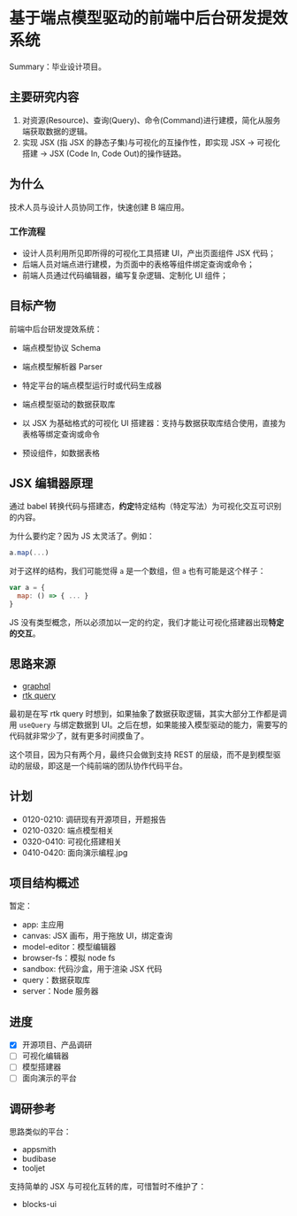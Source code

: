 # 基于端点模型驱动的前端中后台研发提效系统

Summary：毕业设计项目。

## 主要研究内容

1. 对资源(Resource)、查询(Query)、命令(Command)进行建模，简化从服务端获取数据的逻辑。
2. 实现 JSX (指 JSX 的静态子集)与可视化的互操作性，即实现 JSX -> 可视化搭建 -> JSX (Code In, Code Out)的操作链路。

## 为什么

技术人员与设计人员协同工作，快速创建 B 端应用。

### 工作流程

- 设计人员利用所见即所得的可视化工具搭建 UI，产出页面组件 JSX 代码；
- 后端人员对端点进行建模，为页面中的表格等组件绑定查询或命令；
- 前端人员通过代码编辑器，编写复杂逻辑、定制化 UI 组件；

## 目标产物

前端中后台研发提效系统：

- 端点模型协议 Schema
- 端点模型解析器 Parser
- 特定平台的端点模型运行时或代码生成器
- 端点模型驱动的数据获取库

- 以 JSX 为基础格式的可视化 UI 搭建器：支持与数据获取库结合使用，直接为表格等绑定查询或命令
- 预设组件，如数据表格

## JSX 编辑器原理

通过 babel 转换代码与搭建态，**约定**特定结构（特定写法）为可视化交互可识别的内容。

为什么要约定？因为 JS 太灵活了。例如：

```js
a.map(...)
```

对于这样的结构，我们可能觉得 `a` 是一个数组，但 `a` 也有可能是这个样子：

```js
var a = {
  map: () => { ... }
}
```

JS 没有类型概念，所以必须加以一定的约定，我们才能让可视化搭建器出现**特定的交互**。

## 思路来源

- [graphql](https://graphql.org/)
- [rtk query](https://redux-toolkit.js.org/rtk-query/overview)

最初是在写 rtk query 时想到，如果抽象了数据获取逻辑，其实大部分工作都是调用 `useQuery` 与绑定数据到 UI。之后在想，如果能接入模型驱动的能力，需要写的代码就非常少了，就有更多时间摸鱼了。

这个项目，因为只有两个月，最终只会做到支持 REST 的层级，而不是到模型驱动的层级，即这是一个纯前端的团队协作代码平台。

## 计划

- 0120-0210: 调研现有开源项目，开题报告
- 0210-0320: 端点模型相关
- 0320-0410: 可视化搭建相关
- 0410-0420: 面向演示编程.jpg

## 项目结构概述

暂定：

- app: 主应用
- canvas: JSX 画布，用于拖放 UI，绑定查询
- model-editor：模型编辑器
- browser-fs：模拟 node fs
- sandbox: 代码沙盒，用于渲染 JSX 代码
- query：数据获取库
- server：Node 服务器

## 进度

- [x] 开源项目、产品调研
- [ ] 可视化编辑器
- [ ] 模型搭建器
- [ ] 面向演示的平台

## 调研参考

思路类似的平台：

- appsmith
- budibase
- tooljet

支持简单的 JSX 与可视化互转的库，可惜暂时不维护了：

- blocks-ui
